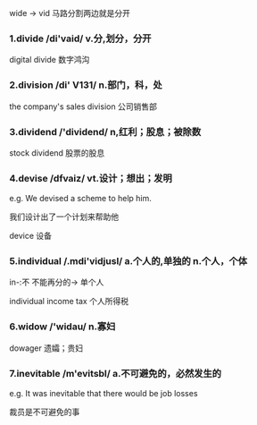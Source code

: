 <!-- ---
title: 自定义 Vue 页面
--- -->
wide -> vid 马路分割两边就是分开

### 1.divide  /di'vaid/ v.分,划分，分开

digital divide 数字鸿沟

### 2.division /di' V131/ n.部门，科，处

the company's sales division 公司销售部

### 3.dividend /'dividend/ n,红利；股息；被除数

stock dividend 股票的股息

### 4.devise /dfvaiz/ vt.设计；想出；发明

e.g. We devised a scheme to help him.

我们设计出了一个计划来帮助他

device 设备

### 5.individual /.mdi'vidjusl/ a.个人的,单独的 n.个人，个体
in-:不  不能再分的-> 单个人

individual income tax 个人所得税

### 6.widow /'widau/ n.寡妇

dowager  遗孀；贵妇

### 7.inevitable /m'evitsbl/ a.不可避免的，必然发生的

e.g. It was inevitable that there would be job losses

裁员是不可避免的事

<style>
.page-meta {
    display: none;
}
</style>